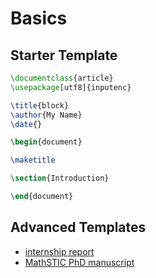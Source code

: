 # Basics 


## Starter Template

```latex
\documentclass{article}
\usepackage[utf8]{inputenc}

\title{block}
\author{My Name}
\date{}

\begin{document}

\maketitle

\section{Introduction}

\end{document}

```

## Advanced Templates

* [internship report](https://github.com/vincentchoqueuse/ENIB_latex_template)
* [MathSTIC PhD manuscript](https://github.com/vincentchoqueuse/MathSTIC_Latex_template)